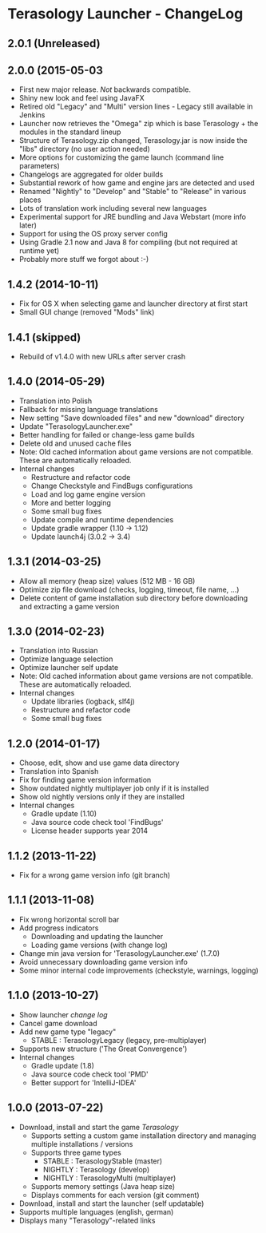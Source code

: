 Terasology Launcher - ChangeLog
===============================

## 2.0.1 (Unreleased)

## 2.0.0 (2015-05-03
* First new major release. *Not* backwards compatible.
* Shiny new look and feel using JavaFX
* Retired old "Legacy" and "Multi" version lines - Legacy still available in Jenkins
* Launcher now retrieves the "Omega" zip which is base Terasology + the modules in the standard lineup
* Structure of Terasology.zip changed, Terasology.jar is now inside the "libs" directory (no user action needed)
* More options for customizing the game launch (command line parameters)
* Changelogs are aggregated for older builds
* Substantial rework of how game and engine jars are detected and used 
* Renamed "Nightly" to "Develop" and "Stable" to "Release" in various places
* Lots of translation work including several new languages
* Experimental support for JRE bundling and Java Webstart (more info later)
* Support for using the OS proxy server config
* Using Gradle 2.1 now and Java 8 for compiling (but not required at runtime yet)
* Probably more stuff we forgot about :-)

## 1.4.2 (2014-10-11)
* Fix for OS X when selecting game and launcher directory at first start
* Small GUI change (removed "Mods" link)

## 1.4.1 (skipped)
* Rebuild of v1.4.0 with new URLs after server crash 

## 1.4.0 (2014-05-29)
* Translation into Polish
* Fallback for missing language translations
* New setting "Save downloaded files" and new "download" directory
* Update "TerasologyLauncher.exe"
* Better handling for failed or change-less game builds
* Delete old and unused cache files
* Note: Old cached information about game versions are not compatible. These are automatically reloaded.
* Internal changes
    * Restructure and refactor code
    * Change Checkstyle and FindBugs configurations
    * Load and log game engine version
    * More and better logging
    * Some small bug fixes
    * Update compile and runtime dependencies
    * Update gradle wrapper (1.10 -> 1.12)
    * Update launch4j (3.0.2 -> 3.4)

## 1.3.1 (2014-03-25)
* Allow all memory (heap size) values (512 MB - 16 GB)
* Optimize zip file download (checks, logging, timeout, file name, ...)
* Delete content of game installation sub directory before downloading and extracting a game version

## 1.3.0 (2014-02-23)
* Translation into Russian
* Optimize language selection
* Optimize launcher self update
* Note: Old cached information about game versions are not compatible. These are automatically reloaded.
* Internal changes
    * Update libraries (logback, slf4j)
    * Restructure and refactor code
    * Some small bug fixes

## 1.2.0 (2014-01-17)
* Choose, edit, show and use game data directory
* Translation into Spanish
* Fix for finding game version information
* Show outdated nightly multiplayer job only if it is installed
* Show old nightly versions only if they are installed
* Internal changes
    * Gradle update (1.10)
    * Java source code check tool 'FindBugs'
    * License header supports year 2014

## 1.1.2 (2013-11-22)
* Fix for a wrong game version info (git branch)

## 1.1.1 (2013-11-08)
* Fix wrong horizontal scroll bar
* Add progress indicators
    * Downloading and updating the launcher
    * Loading game versions (with change log)
* Change min java version for 'TerasologyLauncher.exe' (1.7.0)
* Avoid unnecessary downloading game version info
* Some minor internal code improvements (checkstyle, warnings, logging)

## 1.1.0 (2013-10-27)
* Show launcher *change log*
* Cancel game download
* Add new game type "legacy"
    * STABLE : TerasologyLegacy (legacy, pre-multiplayer)
* Supports new structure ('The Great Convergence')
* Internal changes
    * Gradle update (1.8)
    * Java source code check tool 'PMD'
    * Better support for 'IntelliJ-IDEA'

## 1.0.0 (2013-07-22)

* Download, install and start the game *Terasology*
    * Supports setting a custom game installation directory and managing multiple installations / versions
    * Supports three game types
        * STABLE : TerasologyStable (master)
        * NIGHTLY : Terasology (develop)
        * NIGHTLY : TerasologyMulti (multiplayer)
    * Supports memory settings (Java heap size)
    * Displays comments for each version (git comment)
* Download, install and start the launcher (self updatable)
* Supports multiple languages (english, german)
* Displays many "Terasology"-related links
